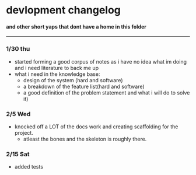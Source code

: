 # devlopment changelog
#### and other short yaps that dont have a home in this folder

---
### 1/30 thu
- started forming a good corpus of notes as i have no idea what im doing and i need literature to back me up
- what i need in the knowledge base:
   - design of the system (hard and software)
   - a breakdown of the feature list(hard and software)
   - a good definition of the problem statement and what i will do to solve it)
### 2/5 Wed
- knocked off a LOT of the docs work and creating scaffolding for the project.
	- atleast the bones and the skeleton is roughly there.

### 2/15 Sat
- added tests